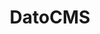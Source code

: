 ---
logohandle: datocms
sort: datocms
title: DatoCMS
twitter: https://x.com/datocms
website: https://www.datocms.com/
---